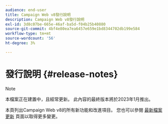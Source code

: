 ```yaml
---
audience: end-user
title: Campaign Web v8發行說明
description: Campaign Web v8發行說明
exl-id: 3d8c07be-665e-46af-ba5d-f04b25b40880
source-git-commit: 4bf4e80ea7ea6457e659e1bd8344702db199e584
workflow-type: tm+mt
source-wordcount: '56'
ht-degree: 3%

---
```


# 發行說明 {#release-notes}

>[!NOTE]
>
>本檔案正在建置中，且經常更新。 此內容的最終版本將於2023年1月推出。

本頁列出Campaign Web v8的所有新功能和改進項目。 您也可以參閱 [最新檔案更新](documentation-updates.md) 頁面以取得更多變更。
